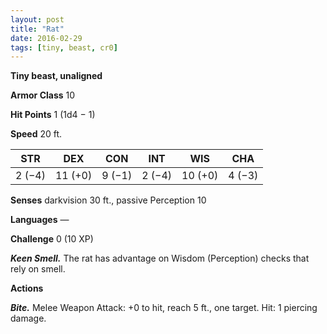 ```yaml
---
layout: post
title: "Rat"
date: 2016-02-29
tags: [tiny, beast, cr0]
---
```


**Tiny beast, unaligned**

**Armor Class** 10

**Hit Points** 1 (1d4 − 1)

**Speed** 20 ft.

|   STR   |   DEX   |   CON   |   INT   |   WIS   |   CHA   |
|:-----:|:-----:|:-----:|:-----:|:-----:|:-----:|
| 2 (−4) | 11 (+0) | 9 (−1) | 2 (−4) | 10 (+0) | 4 (−3) |

**Senses** darkvision 30 ft., passive Perception 10 

**Languages** — 

**Challenge** 0 (10 XP)

***Keen Smell.*** The rat has advantage on Wisdom (Perception) checks that rely on smell. 

**Actions**

***Bite.*** Melee Weapon Attack: +0 to hit, reach 5 ft., one target. Hit: 1 piercing damage.
